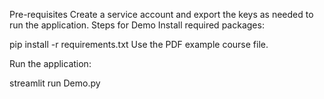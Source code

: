 Pre-requisites
Create a service account and export the keys as needed to run the application.
Steps for Demo
Install required packages:

pip install -r requirements.txt
Use the PDF example course file.

Run the application:

streamlit run Demo.py
